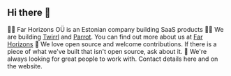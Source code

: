 ## Hi there 👋

🙋‍♀️ Far Horizons OÜ is an Estonian company building SaaS products
👩‍💻 We are building [Twirrl](https://twirrl.co) and [Parrot](https://parrot.dev). You can find out more about us at [Far Horizons](https://farhorizons.io)
🌈 We love open source and welcome contributions. If there is a piece of what we've built that isn't open source, ask about it.
🧙 We're always looking for great people to work with. Contact details here and on the website.

